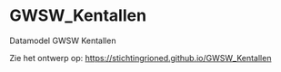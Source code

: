 # GWSW_Kentallen
Datamodel GWSW Kentallen


Zie het ontwerp op: https://stichtingrioned.github.io/GWSW_Kentallen
